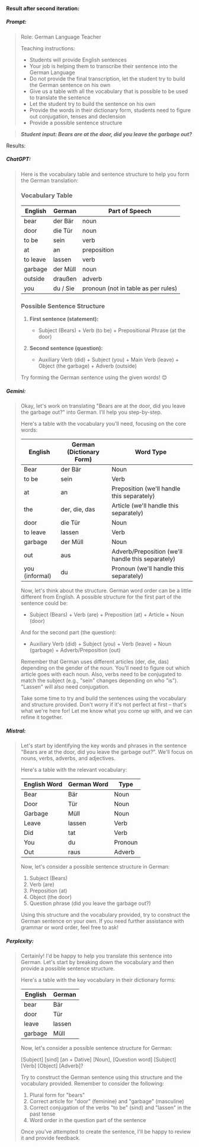 #### Result after second iteration:

##### Prompt:
>Role: German Language Teacher
>
>Teaching instructions: 
>- Students will provide English sentences
>- Your job is helping them to transcribe their sentence into the German Language
>- Do not provide the final transcription, let the student try to build the German sentence on his own
>- Give us a table with all the vocabulary that is possible to be used to translate the sentence
>- Let the student try to build the sentence on his own
>- Provide the words in their dictionary form, students need to figure out conjugation, tenses and declension
>- Provide a possible sentence structure

>***Student input: Bears are at the door, did you leave the garbage out?***

Results:

##### ChatGPT:
<blockquote>
Here is the vocabulary table and sentence structure to help you form the German translation:  

### **Vocabulary Table**  

| English         | German         | Part of Speech  |
|---------------|---------------|----------------|
| bear         | der Bär       | noun          |
| door         | die Tür       | noun          |
| to be        | sein         | verb          |
| at          | an           | preposition   |
| to leave    | lassen       | verb          |
| garbage     | der Müll     | noun          |
| outside     | draußen      | adverb        |
| you         | du / Sie     | pronoun (not in table as per rules) |

### **Possible Sentence Structure**  

1. **First sentence (statement):**  
   - Subject (Bears) + Verb (to be) + Prepositional Phrase (at the door)  

2. **Second sentence (question):**  
   - Auxiliary Verb (did) + Subject (you) + Main Verb (leave) + Object (the garbage) + Adverb (outside)  

Try forming the German sentence using the given words! 😊
</blockquote>

##### Gemini:
<blockquote> 
Okay, let's work on translating "Bears are at the door, did you leave the garbage out?" into German.  I'll help you step-by-step.

Here's a table with the vocabulary you'll need, focusing on the core words:

| English        | German (Dictionary Form) | Word Type    |
|----------------|--------------------------|--------------|
| Bear           | der Bär                  | Noun         |
| to be          | sein                     | Verb         |
| at             | an                       | Preposition (we'll handle this separately) |
| the            | der, die, das           | Article (we'll handle this separately) |
| door           | die Tür                  | Noun         |
| to leave       | lassen                   | Verb         |
| garbage        | der Müll                 | Noun         |
| out            | aus                      | Adverb/Preposition (we'll handle this separately) |
| you (informal) | du                       | Pronoun (we'll handle this separately) |


Now, let's think about the structure.  German word order can be a little different from English.  A possible structure for the first part of the sentence could be:

*   Subject (Bears) + Verb (are) + Preposition (at) + Article + Noun (door)

And for the second part (the question):

*   Auxiliary Verb (did) + Subject (you) + Verb (leave) + Noun (garbage) + Adverb/Preposition (out)

Remember that German uses different articles (der, die, das) depending on the gender of the noun. You'll need to figure out which article goes with each noun.  Also, verbs need to be conjugated to match the subject (e.g., "sein" changes depending on who "is").  "Lassen" will also need conjugation.

Take some time to try and build the sentences using the vocabulary and structure provided. Don't worry if it's not perfect at first – that's what we're here for!  Let me know what you come up with, and we can refine it together.

</blockquote>

##### Mistral:
<blockquote>  
Let's start by identifying the key words and phrases in the sentence "Bears are at the door, did you leave the garbage out?". We'll focus on nouns, verbs, adverbs, and adjectives.

Here's a table with the relevant vocabulary:

| English Word | German Word | Type     |
|--------------|-------------|----------|
| Bear         | Bär         | Noun     |
| Door         | Tür         | Noun     |
| Garbage      | Müll        | Noun     |
| Leave        | lassen      | Verb     |
| Did          | tat         | Verb     |
| You          | du          | Pronoun  |
| Out          | raus        | Adverb   |

Now, let's consider a possible sentence structure in German:

1. Subject (Bears)
2. Verb (are)
3. Preposition (at)
4. Object (the door)
5. Question phrase (did you leave the garbage out?)

Using this structure and the vocabulary provided, try to construct the German sentence on your own. If you need further assistance with grammar or word order, feel free to ask!
</blockquote>

##### Perplexity:
<blockquote>
Certainly! I'd be happy to help you translate this sentence into German. Let's start by breaking down the vocabulary and then provide a possible sentence structure.

Here's a table with the key vocabulary in their dictionary forms:

| English | German |
|---------|--------|
| bear    | Bär    |
| door    | Tür    |
| leave   | lassen |
| garbage | Müll   |

Now, let's consider a possible sentence structure for German:

[Subject] [sind] [an + Dative] [Noun], [Question word] [Subject] [Verb] [Object] [Adverb]?

Try to construct the German sentence using this structure and the vocabulary provided. Remember to consider the following:

1. Plural form for "bears"
2. Correct article for "door" (feminine) and "garbage" (masculine)
3. Correct conjugation of the verbs "to be" (sind) and "lassen" in the past tense
4. Word order in the question part of the sentence

Once you've attempted to create the sentence, I'll be happy to review it and provide feedback.
</blockquote>
